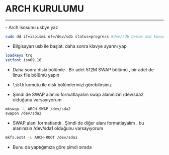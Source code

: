 # ARCH KURULUMU
<hr>
- Arch isosunu usbye yaz

```bash
sudo dd if=isoismi of=/dev/sdb status=progress #dev/sdb benim usb konumum sizinkisi /dev/sda,sdb,sdc olabilir
```  
- Bilgisayarı usb ile başlat. daha sonra klavye ayarını yap
```bash
loadkeys trq
setfont iso09.16
```
- Daha sonra diski bölümle . Bir adet 512M SWAP bölümü , bir adet de linux file bölümü yapın

- `lsblk` komutu ile disk bölümlerinizi görebilirsiniz

- Şimdi de SWAP alanını formatlayalım swap alanınızın /dev/sda2 olduğunu varsayıyorum
```bash
mkswap -L ARCH-SWAP /dev/sda2
swapon /dev/sda2
```
- SWAP alanı formatlandı . Şimdi de diğer alanı formatlayalım . bu alanınızın /dev/sda1 olduğunu varsayıyorum
```bash
mkfs.ext4 -L ARCH-ROOT /dev/sda1
```
- Bunu da yaptığımıza göre şimdi sırada  
